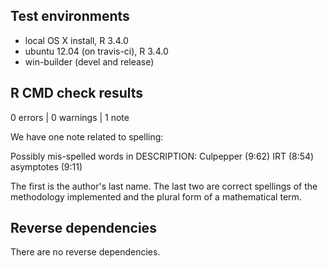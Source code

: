 ## Test environments
* local OS X install, R 3.4.0
* ubuntu 12.04 (on travis-ci), R 3.4.0
* win-builder (devel and release)

## R CMD check results

0 errors | 0 warnings | 1 note

We have one note related to spelling:

Possibly mis-spelled words in DESCRIPTION:
  Culpepper (9:62)
  IRT (8:54)
  asymptotes (9:11)

The first is the author's last name. The last two are correct spellings of
the methodology implemented and the plural form of a mathematical term.

## Reverse dependencies

There are no reverse dependencies.
